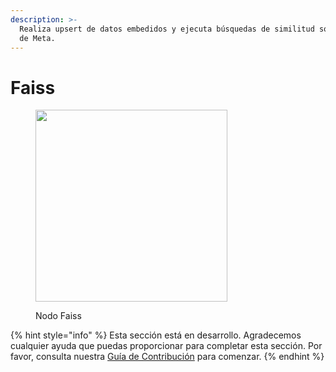 ```yaml
---
description: >-
  Realiza upsert de datos embedidos y ejecuta búsquedas de similitud sobre consultas usando la librería Faiss
  de Meta.
---
```


# Faiss

<figure><img src="../../../.gitbook/assets/image (158).png" alt="" width="307"><figcaption><p>Nodo Faiss</p></figcaption></figure>

{% hint style="info" %}
Esta sección está en desarrollo. Agradecemos cualquier ayuda que puedas proporcionar para completar esta sección. Por favor, consulta nuestra [Guía de Contribución](../../../contributing/) para comenzar.
{% endhint %}

